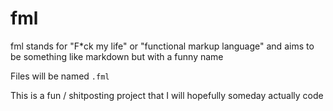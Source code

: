 # fml
fml stands for "F*ck my life" or "functional markup language" and aims to be something like markdown but with a funny name

Files will be named `.fml`

This is a fun / shitposting project that I will hopefully someday actually code
